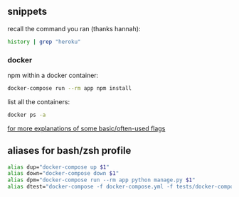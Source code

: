 ## snippets
recall the command you ran (thanks hannah):
```bash
history | grep "heroku"
```

### docker
npm within a docker container:
```bash
docker-compose run --rm app npm install
```

list all the containers:
```bash
docker ps -a 
```

[for more explanations of some basic/often-used flags](https://stackoverflow.com/questions/59424979/docker-ps-is-empty-after-docker-run#answer-59424994)

## aliases for bash/zsh profile
```bash
alias dup="docker-compose up $1"
alias down="docker-compose down $1"
alias dpm="docker-compose run --rm app python manage.py $1"
alias dtest="docker-compose -f docker-compose.yml -f tests/docker-compose.yml run --rm app"
```

